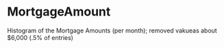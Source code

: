 # MortgageAmount
Histogram of the Mortgage Amounts (per month); removed vakueas about $6,000 (.5% of entries)
